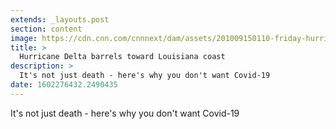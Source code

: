 ```yaml
--- 
extends: _layouts.post 
section: content 
image: https://cdn.cnn.com/cnnnext/dam/assets/201009150110-friday-hurricane-delta-update-track-gulf-coast-vpx-00000000-super-tease.jpg 
title: > 
  Hurricane Delta barrels toward Louisiana coast 
description: > 
  It's not just death - here's why you don't want Covid-19 
date: 1602276432.2490435 
--- 
```

It's not just death - here's why you don't want Covid-19